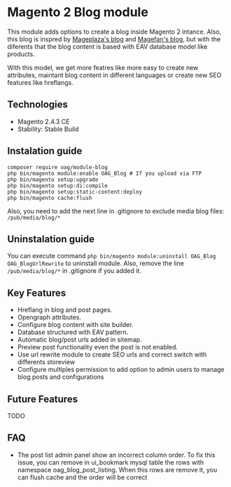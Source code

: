 # Magento 2 Blog module
This module adds options to create a blog inside Magento 2 intance. Also, this blog is inspred by [Mageplaza's blog](https://github.com/mageplaza/magento-2-blog) and [Magefan's blog](https://github.com/magefan/module-blog), but with the diferents that the blog content is based with EAV database model like products.

With this model, we get more featres like more easy to create new attributes, maintant blog content in different languages or create new SEO features like hreflangs.

## Technologies
- Magento 2.4.3 CE
- Stability: Stable Build

## Instalation guide
```
composer require oag/module-blog
php bin/magento module:enable OAG_Blog # If you upload via FTP
php bin/magento setup:upgrade
php bin/magento setup:di:compile
php bin/magento setup:static-content:deploy
php bin/magento cache:flush
```
Also, you need to add the next line in .gitignore to exclude media blog files: ```/pub/media/blog/*```
## Uninstalation guide
You can execute command ```php bin/magento module:uninstall OAG_Blog OAG_BlogUrlRewrite``` to uninstall module.
Also, remove the line ```/pub/media/blog/*``` in .gitignore if you added it.

## Key Features
- Hreflang in blog and post pages.
- Opengraph attributes.
- Configure blog content with site builder.
- Database structured with EAV pattern.
- Automatic blog/post urls added in sitemap.
- Preview post functionality even the post is not enabled.
- Use url rewrite module to create SEO urls and correct switch with differents storeview
- Configure multiples permission to add option to admin users to manage blog posts and configurations

## Future Features
TODO

## FAQ
- The post list admin panel show an incorrect column order.
To fix this issue, you can remove in ui_bookmark mysql table the rows with namespace oag_blog_post_listing. When this rows are remove it, you can flush cache and the order will be correct
